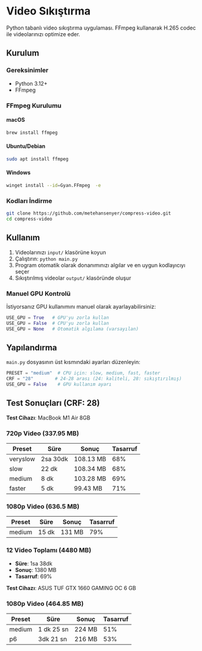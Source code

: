 # Video Sıkıştırma

Python tabanlı video sıkıştırma uygulaması. FFmpeg kullanarak H.265 codec ile videolarınızı optimize eder.

## Kurulum

### Gereksinimler
- Python 3.12+
- FFmpeg

### FFmpeg Kurulumu

#### macOS
```bash
brew install ffmpeg
```

#### Ubuntu/Debian
```bash
sudo apt install ffmpeg
```

#### Windows
```bash
winget install --id=Gyan.FFmpeg  -e
```

### Kodları İndirme
```bash
git clone https://github.com/metehansenyer/compress-video.git
cd compress-video
```

## Kullanım

1. Videolarınızı `input/` klasörüne koyun
2. Çalıştırın: `python main.py`
3. Program otomatik olarak donanımınızı algılar ve en uygun kodlayıcıyı seçer
4. Sıkıştırılmış videolar `output/` klasöründe oluşur

### Manuel GPU Kontrolü

İstiyorsanız GPU kullanımını manuel olarak ayarlayabilirsiniz:

```python
USE_GPU = True   # GPU'yu zorla kullan
USE_GPU = False  # CPU'yu zorla kullan
USE_GPU = None   # Otomatik algılama (varsayılan)
```

## Yapılandırma

`main.py` dosyasının üst kısmındaki ayarları düzenleyin:

```python
PRESET = "medium"  # CPU için: slow, medium, fast, faster
CRF = "28"        # 24-28 arası (24: kaliteli, 28: sıkıştırılmış)
USE_GPU = False    # GPU kullanım ayarı
```

## Test Sonuçları (CRF: 28)

**Test Cihazı**: MacBook M1 Air 8GB

### 720p Video (337.95 MB)
| Preset | Süre | Sonuç | Tasarruf |
|--------|------|--------|----------|
| veryslow | 2sa 30dk | 108.13 MB | 68% |
| slow | 22 dk | 108.34 MB | 68% |
| medium | 8 dk | 103.28 MB | 69% |
| faster | 5 dk | 99.43 MB | 71% |

### 1080p Video (636.5 MB)
| Preset | Süre | Sonuç | Tasarruf |
|--------|------|--------|----------|
| medium | 15 dk | 131 MB | 79% |

### 12 Video Toplamı (4480 MB)
- **Süre**: 1sa 38dk
- **Sonuç**: 1380 MB
- **Tasarruf**: 69%

**Test Cihazı**: ASUS TUF GTX 1660 GAMING OC 6 GB

### 1080p Video (464.85 MB)
| Preset | Süre | Sonuç | Tasarruf |
|--------|------|--------|----------|
| medium | 1 dk 25 sn | 224 MB | 51% |
| p6 | 3dk 21 sn | 216  MB | 53% |